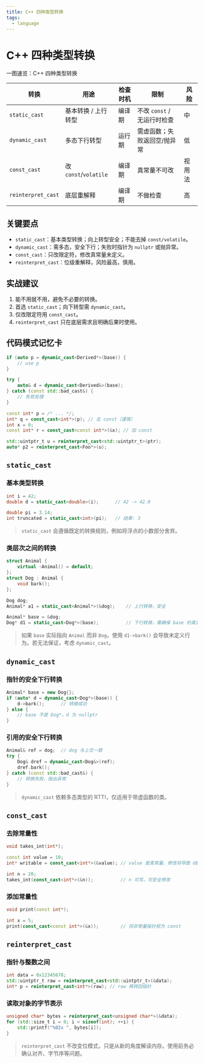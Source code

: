 ```yaml
---
title: C++ 四种类型转换
tags:
  - language
---
```


# C++ 四种类型转换

一图速览：C++ 四种类型转换

| 转换 | 用途 | 检查时机 | 限制 | 风险 |
| --- | --- | --- | --- | --- |
| `static_cast` | 基本转换 / 上行转型 | 编译期 | 不改 `const` / 无运行时检查 | 中 |
| `dynamic_cast` | 多态下行转型 | 运行期 | 需虚函数；失败返回空/抛异常 | 低 |
| `const_cast` | 改 `const`/`volatile` | 编译期 | 真常量不可改 | 视用法 |
| `reinterpret_cast` | 底层重解释 | 编译期 | 不做检查 | 高 |

## 关键要点

- `static_cast`：基本类型转换；向上转型安全；不能去掉 `const/volatile`。
- `dynamic_cast`：需多态，安全下行；失败时指针为 `nullptr` 或抛异常。
- `const_cast`：只改限定符，修改真常量未定义。
- `reinterpret_cast`：位级重解释，风险最高，慎用。

## 实战建议

1. 能不用就不用，避免不必要的转换。
2. 首选 `static_cast`；向下转型需 `dynamic_cast`。
3. 仅改限定符用 `const_cast`。
4. `reinterpret_cast` 只在底层需求且明确后果时使用。

## 代码模式记忆卡

```cpp
if (auto p = dynamic_cast<Derived*>(base)) {
    // use p
}

try {
    auto& d = dynamic_cast<Derived&>(base);
} catch (const std::bad_cast&) {
    // 失败处理
}

const int* p = /* ... */;
int* q = const_cast<int*>(p); // 去 const（谨慎）
int x = 0;
const int* r = const_cast<const int*>(&x); // 加 const

std::uintptr_t u = reinterpret_cast<std::uintptr_t>(ptr);
auto* p2 = reinterpret_cast<Foo*>(u);
```

## `static_cast`

### 基本类型转换

```cpp
int i = 42;
double d = static_cast<double>(i);      // 42 -> 42.0

double pi = 3.14;
int truncated = static_cast<int>(pi);   // 结果: 3
```

> `static_cast` 会遵循既定的转换规则，例如将浮点的小数部分舍弃。

### 类层次之间的转换

```cpp
struct Animal {
    virtual ~Animal() = default;
};
struct Dog : Animal {
    void bark();
};

Dog dog;
Animal* a1 = static_cast<Animal*>(&dog);    // 上行转换，安全

Animal* base = &dog;
Dog* d1 = static_cast<Dog*>(base);          // 下行转换，需确保 base 的真实对象确实是 Dog
```

> 如果 `base` 实际指向 `Animal` 而非 `Dog`，使用 `d1->bark()` 会导致未定义行为。若无法保证，考虑 `dynamic_cast`。

## `dynamic_cast`

### 指针的安全下行转换

```cpp
Animal* base = new Dog{};
if (auto* d = dynamic_cast<Dog*>(base)) {
    d->bark();      // 转换成功
} else {
    // base 不是 Dog*，d 为 nullptr
}
```

### 引用的安全下行转换

```cpp
Animal& ref = dog;  // dog 与上文一致
try {
    Dog& dref = dynamic_cast<Dog&>(ref);
    dref.bark();
} catch (const std::bad_cast&) {
    // 转换失败，抛出异常
}
```

> `dynamic_cast` 依赖多态类型的 RTTI，仅适用于带虚函数的类。

## `const_cast`

### 去除常量性

```cpp
void takes_int(int*);

const int value = 10;
int* writable = const_cast<int*>(&value); // value 是真常量，修改将导致 UB

int n = 20;
takes_int(const_cast<int*>(&n));          // n 可写，可安全修改
```

### 添加常量性

```cpp
void print(const int*);

int x = 5;
print(const_cast<const int*>(&x));        // 将非常量指针视为 const
```

## `reinterpret_cast`

### 指针与整数之间

```cpp
int data = 0x12345678;
std::uintptr_t raw = reinterpret_cast<std::uintptr_t>(&data);
int* p = reinterpret_cast<int*>(raw); // raw 再转回指针
```

### 读取对象的字节表示

```cpp
unsigned char* bytes = reinterpret_cast<unsigned char*>(&data);
for (std::size_t i = 0; i < sizeof(int); ++i) {
    std::printf("%02x ", bytes[i]);
}
```

> `reinterpret_cast` 不改变位模式，只是从新的角度解读内存。使用前务必确认对齐、字节序等问题。
